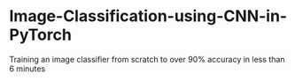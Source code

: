 # Image-Classification-using-CNN-in-PyTorch
Training an image classifier from scratch to over 90% accuracy in less than 6 minutes
